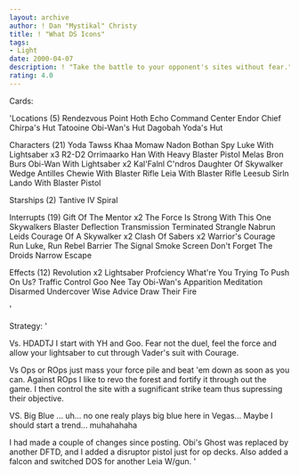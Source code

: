 ```yaml
---
layout: archive
author: ! Dan "Mystikal" Christy
title: ! "What DS Icons"
tags:
- Light
date: 2000-04-07
description: ! "Take the battle to your opponent's sites without fear."
rating: 4.0
---
```

Cards: 

'Locations (5)
Rendezvous Point
Hoth Echo Command Center
Endor Chief Chirpa's Hut
Tatooine Obi-Wan's Hut
Dagobah Yoda's Hut

Characters (21)
Yoda
Tawss Khaa
Momaw Nadon
Bothan Spy
Luke With Lightsaber x3
R2-D2
Orrimaarko
Han With Heavy Blaster Pistol
Melas
Bron Burs
Obi-Wan With Lightsaber x2
Kal'Falnl C'ndros
Daughter Of Skywalker
Wedge Antilles
Chewie With Blaster Rifle
Leia With Blaster Rifle
Leesub Sirln
Lando With Blaster Pistol

Starships (2)
Tantive IV
Spiral

Interrupts (19)
Gift Of The Mentor x2
The Force Is Strong With This One
Skywalkers
Blaster Deflection
Transmission Terminated
Strangle
Nabrun Leids
Courage Of A Skywalker x2
Clash Of Sabers x2
Warrior's Courage
Run Luke, Run
Rebel Barrier
The Signal
Smoke Screen
Don't Forget The Droids
Narrow Escape

Effects (12)
Revolution x2
Lightsaber Profciency
What're You Trying To Push On Us?
Traffic Control
Goo Nee Tay
Obi-Wan's Apparition
Meditation
Disarmed
Undercover
Wise Advice
Draw Their Fire

'

Strategy: '

Vs. HDADTJ I start with YH and Goo. Fear not the duel, feel the force and allow your lightsaber to cut through Vader's suit with Courage.

Vs Ops or ROps just mass your force pile and beat 'em down as soon as you can. Against ROps I like to revo the forest and fortify it through out the game. I then control the site with a sugnificant strike team thus supressing their objective.

VS. Big Blue ... uh... no one realy plays big blue here in Vegas... Maybe I should start a trend... muhahahaha

I had made a couple of changes since posting. Obi's Ghost was replaced by another DFTD, and I added a disruptor pistol just for op decks. Also added a falcon and switched DOS for another Leia W/gun. '